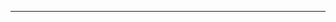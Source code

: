 <!--
CO_OP_TRANSLATOR_METADATA:
{
  "original_hash": "5bda4f2cfb3f11d2ced64f37350d8be5",
  "translation_date": "2025-08-28T20:34:27+00:00",
  "source_file": "README.md",
  "language_code": "hu"
}
-->


---

